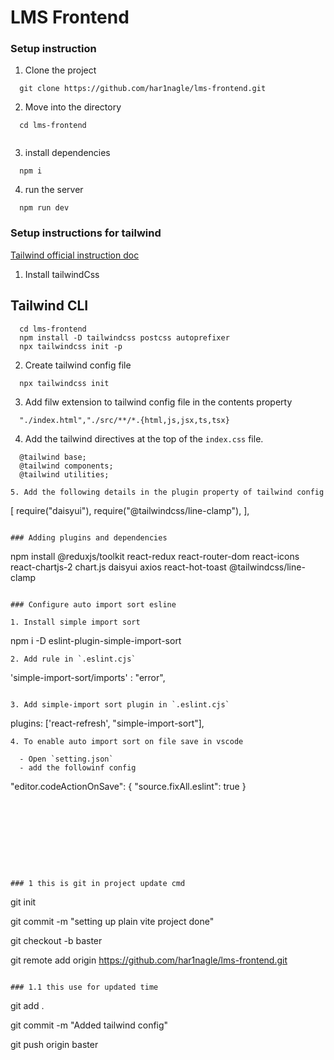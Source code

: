 # LMS Frontend

### Setup instruction

1. Clone the project

```
  git clone https://github.com/har1nagle/lms-frontend.git

```

2. Move into the directory

```
  cd lms-frontend
  
```

3. install dependencies

```
  npm i
```

4. run the server

```
  npm run dev

```

### Setup instructions for tailwind

[Tailwind official instruction doc](https://tailwindcss.com/docs/guides/vite)


1. Install tailwindCss

## Tailwind CLI

```
  cd lms-frontend
  npm install -D tailwindcss postcss autoprefixer
  npx tailwindcss init -p
```

2. Create tailwind config file

```
  npx tailwindcss init
```

3. Add filw extension to tailwind config file in the contents property

```
  "./index.html","./src/**/*.{html,js,jsx,ts,tsx}
```

4. Add the tailwind directives at the top of the `index.css` file.

```
  @tailwind base;
  @tailwind components;
  @tailwind utilities;

5. Add the following details in the plugin property of tailwind config

```
  [
    require("daisyui"), 
    require("@tailwindcss/line-clamp"),
  ],

```

### Adding plugins and dependencies

```
  npm install @reduxjs/toolkit react-redux react-router-dom react-icons react-chartjs-2 chart.js daisyui axios react-hot-toast @tailwindcss/line-clamp

```

### Configure auto import sort esline

1. Install simple import sort

```
  npm i -D eslint-plugin-simple-import-sort

```
2. Add rule in `.eslint.cjs`

```
'simple-import-sort/imports' : "error",
```

3. Add simple-import sort plugin in `.eslint.cjs`

```
  plugins: ['react-refresh', "simple-import-sort"],

```
4. To enable auto import sort on file save in vscode

  - Open `setting.json`
  - add the followinf config

```
  "editor.codeActionOnSave": {
    "source.fixAll.eslint": true
  }
```









### 1 this is git in project update cmd

```
git init 

git commit -m "setting up plain vite project done"

git checkout -b baster

git remote add origin https://github.com/har1nagle/lms-frontend.git

```

### 1.1 this use for updated time 
```
git add . 

git commit -m "Added tailwind config"

git push origin baster

```